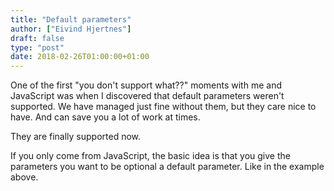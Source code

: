 ```yaml
---
title: "Default parameters"
author: ["Eivind Hjertnes"]
draft: false
type: "post"
date: 2018-02-26T01:00:00+01:00
---
```


One of the first "you don't support what??" moments with me and
JavaScript was when I discovered that default parameters weren't
supported. We have managed just fine without them, but they care nice to
have. And can save you a lot of work at times.

They are finally supported now.

<div class="HTML">
  <div></div>

<script src="<https://gist.github.com/hjertnes/7feae7e37f44d4007baf4378fd700b54.js>"></script>

</div>

If you only come from JavaScript, the basic idea is that you give the
parameters you want to be optional a default parameter. Like in the
example above.
